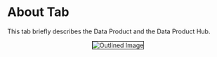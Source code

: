 # About Tab

This tab briefly describes the Data Product and the Data Product Hub.

<center>
  <div style="text-align: center;">
    <img src="/interfaces/data_product_hub/Untitled%20(29).png" alt="Outlined Image" style="border:1px solid black;">
  </div>
</center>
